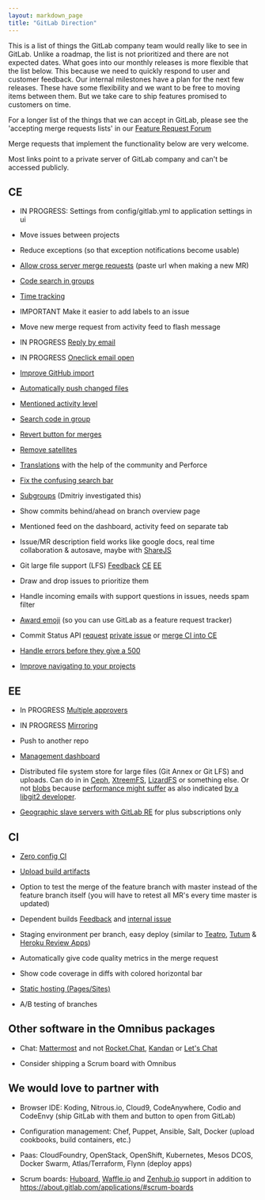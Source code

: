 ```yaml
---
layout: markdown_page
title: "GitLab Direction"
---
```


This is a list of things the GitLab company team would really like to see in GitLab.
Unlike a roadmap, the list is not prioritized and there are not expected dates.
What goes into our monthly releases is more flexible that the list below.
This because we need to quickly respond to user and customer feedback.
Our internal milestones have a plan for the next few releases.
These have some flexibility and we want to be free to moving items between them.
But we take care to ship features promised to customers on time.

For a longer list of the things that we can accept in GitLab, please see the 'accepting merge requests lists' in our [Feature Request Forum](http://feedback.gitlab.com/forums/176466-general/status/796455)

Merge requests that implement the functionality below are very welcome.

Most links point to a private server of GitLab company and can't be accessed publicly.

## CE

* IN PROGRESS: Settings from config/gitlab.yml to application settings in ui

* Move issues between projects

* Reduce exceptions (so that exception notifications become usable)

* [Allow cross server merge requests](http://feedback.gitlab.com/forums/176466-general/suggestions/5097708-implement-cross-server-federated-merge-requests) (paste url when making a new MR) 

* [Code search in groups](https://dev.gitlab.org/gitlab/gitlabhq/issues/841)

* [Time tracking](https://dev.gitlab.org/gitlab/gitlabhq/issues/2192)

* IMPORTANT Make it easier to add labels to an issue

* Move new merge request from activity feed to flash message

* IN PROGRESS [Reply by email](https://gitlab.com/gitlab-org/gitlab-ce/issues/1360)

* IN PROGRESS [Oneclick email open](https://gitlab.com/gitlab-org/gitlab-ce/issues/1517)

* [Improve GitHub import](https://dev.gitlab.org/gitlab/gitlabhq/issues/2248)

* [Automatically push changed files](https://dev.gitlab.org/gitlab/gitlabhq/issues/2265)

* [Mentioned activity level](https://dev.gitlab.org/gitlab/gitlabhq/issues/2288)

* [Search code in group](https://dev.gitlab.org/gitlab/gitlabhq/issues/841)

* [Revert button for merges](https://dev.gitlab.org/gitlab/gitlabhq/issues/2299)

* [Remove satellites](https://dev.gitlab.org/gitlab/gitlabhq/issues/2300)

* [Translations](http://feedback.gitlab.com/forums/176466-general/suggestions/3337748-internationalization-add-translations) with the help of the community and Perforce

* [Fix the confusing search bar](https://dev.gitlab.org/groups/gitlab/group_members)

* [Subgroups](http://feedback.gitlab.com/forums/176466-general/suggestions/3867903-allow-project-groups-to-be-organized-in-a-hierarch) (Dmitriy investigated this)

* Show commits behind/ahead on branch overview page 

* Mentioned feed on the dashboard, activity feed on separate tab

* Issue/MR description field works like google docs, real time collaboration & autosave, maybe with [ShareJS](http://sharejs.org/)

* Git large file support (LFS) [Feedback](http://feedback.gitlab.com/forums/176466-general/suggestions/7502608-git-large-file-storage-lfs-support) [CE](https://dev.gitlab.org/gitlab/gitlabhq/issues/2295) [EE](https://dev.gitlab.org/gitlab/gitlab-ee/issues/318)

* Draw and drop issues to prioritize them

* Handle incoming emails with support questions in issues, needs spam filter

* [Award emoji](https://dev.gitlab.org/gitlab/gitlabhq/issues/2388) (so you can use GitLab as a feature request tracker)

* Commit Status API [request](http://feedback.gitlab.com/forums/176466-general/suggestions/3923065-status-api-for-continuous-integration) [private issue](https://dev.gitlab.org/gitlab/gitlabhq/issues/2467) or [merge CI into CE](https://gitlab.com/gitlab-org/gitlab-ce/issues/2164)

* [Handle errors before they give a 500](https://dev.gitlab.org/gitlab/gitlabhq/issues?milestone_id=&scope=all&sort=created_desc&state=opened&utf8=%E2%9C%93&assignee_id=&author_id=&milestone_title=&label_name=gitlab.com+errors)

* [Improve navigating to your projects](https://gitlab.com/gitlab-org/gitlab-ce/issues/2225)

## EE
* In PROGRESS [Multiple approvers](https://dev.gitlab.org/gitlab/gitlabhq/issues/2258)

* IN PROGRESS [Mirroring](https://dev.gitlab.org/gitlab/gitlab-ee/issues/279)

* Push to another repo

* [Management dashboard](https://dev.gitlab.org/gitlab/gitlab-ee/issues/287)

* Distributed file system store for large files (Git Annex or Git LFS) and uploads. Can do in in [Ceph](http://ceph.com/), [XtreemFS](http://www.xtreemfs.org/), [LizardFS](http://lizardfs.com/) or something else. Or not [blobs](http://blog.justinsb.com/blog/2013/12/14/cloudata-day-8/) because [performance might suffer](https://news.ycombinator.com/item?id=9839581) as also indicated [by a libgit2 developer](https://about.gitlab.com/handbook/general-onboarding/).

* [Geographic slave servers with GitLab RE](https://dev.gitlab.org/gitlab/gitlabhq/issues/2359) for plus subscriptions only

## CI

* [Zero config CI](https://dev.gitlab.org/gitlab/gitlabhq/issues/2528)

* [Upload build artifacts](https://dev.gitlab.org/gitlab/gitlab-ci/issues/56)

* Option to test the merge of the feature branch with master instead of the feature branch itself (you will have to retest all MR's every time master is updated)

* Dependent builds [Feedback](http://feedback.gitlab.com/forums/176466-general/suggestions/7233770-chain-builds) and [internal issue](https://dev.gitlab.org/gitlab/gitlab-ci/issues/328)

* Staging environment per branch, easy deploy (similar to [Teatro](https://teatro.io/), [Tutum](https://support.tutum.co/support/solutions/articles/5000620449-deploy-to-tutum-button) & [Heroku Review Apps](https://blog.heroku.com/archives/2015/5/19/heroku_review_apps_beta))

* Automatically give code quality metrics in the merge request

* Show code coverage in diffs with colored horizontal bar

* [Static hosting (Pages/Sites)](https://dev.gitlab.org/gitlab/gitlabhq/issues/2290)

* A/B testing of branches

## Other software in the Omnibus packages

* Chat: [Mattermost](http://www.mattermost.org/) and not [Rocket.Chat](http://rocket.chat/), [Kandan](https://github.com/kandanapp/kandan) or [Let's Chat](https://sdelements.github.io/lets-chat/)

* Consider shipping a Scrum board with Omnibus

## We would love to partner with

* Browser IDE: Koding, Nitrous.io, Cloud9, CodeAnywhere, Codio and CodeEnvy (ship GitLab with them and button to open from GitLab)

* Configuration management: Chef, Puppet, Ansible, Salt, Docker (upload cookbooks, build containers, etc.)

* Paas: CloudFoundry, OpenStack, OpenShift, Kubernetes, Mesos DCOS, Docker Swarm, Atlas/Terraform, Flynn (deploy apps)

* Scrum boards: [Huboard](https://huboard.com/), [Waffle.io](https://waffle.io/) and [Zenhub.io](https://www.zenhub.io/) support in addition to https://about.gitlab.com/applications/#scrum-boards
